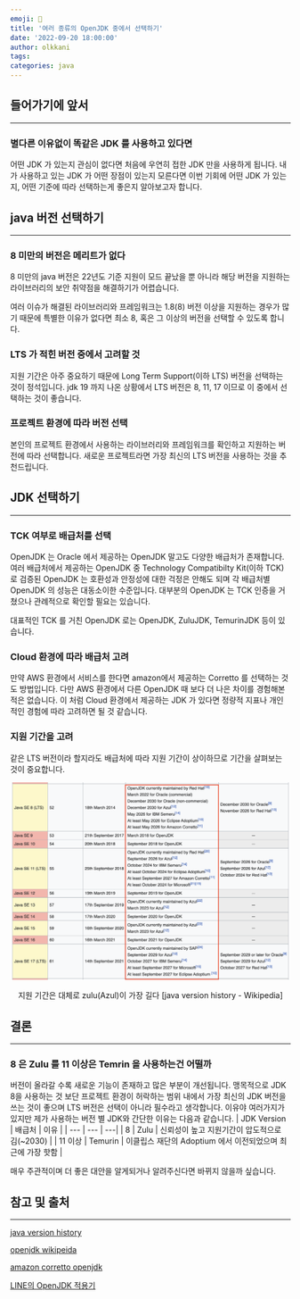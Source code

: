 ```yaml
---
emoji: 👻
title: '여러 종류의 OpenJDK 중에서 선택하기'
date: '2022-09-20 18:00:00'
author: olkkani
tags:
categories: java
---
```


## 들어가기에 앞서

---
### 별다른 이유없이 똑같은 JDK 를 사용하고 있다면

어떤 JDK 가 있는지 관심이 없다면 처음에 우연히 접한 JDK 만을 사용하게 됩니다. 내가 사용하고 있는 JDK 가 어떤 장점이 있는지 모른다면 이번 기회에 어떤 JDK 가 있는지, 어떤 기준에 따라 선택하는게 좋은지 알아보고자 합니다.

## java 버전 선택하기

---
### 8 미만의 버전은 메리트가 없다

8 미만의 java 버전은 22년도 기준 지원이 모드 끝났을 뿐 아니라 해당 버전을 지원하는 라이브러리의 보안 취약점을 해결하기가 어렵습니다.

여러 이슈가 해결된 라이브러리와 프레임워크는 1.8(8) 버전 이상을 지원하는 경우가 많기 때문에 특별한 이유가 없다면 최소 8, 혹은 그 이상의 버전을 선택할 수 있도록 합니다.

### LTS 가 적힌 버전 중에서 고려할 것

지원 기간은 아주 중요하기 때문에 Long Term Support(이하 LTS) 버전을 선택하는 것이 정석입니다. jdk 19 까지 나온 상황에서 LTS 버전은 8, 11, 17 이므로 이 중에서 선택하는 것이 좋습니다.

### 프로젝트 환경에 따라 버전 선택

본인의 프로젝트 환경에서 사용하는 라이브러리와 프레임워크를 확인하고 지원하는 버전에 따라 선택합니다. 새로운 프로젝트라면 가장 최신의 LTS 버전을 사용하는 것을 추천드립니다.

## JDK 선택하기

---

### TCK 여부로 배급처를 선택

OpenJDK 는 Oracle 에서 제공하는 OpenJDK 말고도 다양한 배급처가 존재합니다.
여러 배급처에서 제공하는 OpenJDK 중 Technology Compatibilty Kit(이하 TCK)로 검증된 OpenJDK 는 호환성과 안정성에 대한 걱정은 안해도 되며 각 배급처별 OpenJDK 의 성능은 대동소이한 수준입니다.
대부분의 OpenJDK 는 TCK 인증을 거쳤으나 관례적으로 확인할 필요는 있습니다.

대표적인 TCK 를 거친 OpenJDK 로는 OpenJDK, ZuluJDK, TemurinJDK 등이 있습니다.

### Cloud 환경에 따라 배급처 고려

만약 AWS 환경에서 서비스를 한다면 amazon에서 제공하는 Corretto 를 선택하는 것도 방법입니다. 다만 AWS 환경에서 다른 OpenJDK 때 보다 더 나은 차이를 경험해본 적은 없습니다.
이 처럼 Cloud 환경에서 제공하는 JDK 가 있다면 정량적 지표나 개인적인 경험에 따라 고려하면 될 것 같습니다.

### 지원 기간을 고려

같은 LTS 버전이라 할지라도 배급처에 따라 지원 기간이 상이하므로 기간을 살펴보는 것이 중요합니다.

![java version history](images/choice-openjdk-1-endoffree.png)
<center>지원 기간은 대체로 zulu(Azul)이 가장 길다 [java version history - Wikipedia]</center>



## 결론

---

### 8 은 Zulu 를 11 이상은 Temrin 을 사용하는건 어떨까

버전이 올라갈 수록 새로운 기능이 존재하고 많은 부분이 개선됩니다. 맹목적으로 JDK 8을 사용하는 것 보단 프로젝트 환경이 허락하는 범위 내에서 가장 최신의 JDK 버전을 쓰는 것이 좋으며 LTS 버전은 선택이 아니라 필수라고 생각합니다. 이유야 여러가지가 있지만 제가 사용하는 버전 별 JDK와 간단한 이유는 다음과 같습니다.
| JDK Version | 배급처 | 이유 |
| --- | --- | ---|
| 8 | Zulu | 신뢰성이 높고 지원기간이 압도적으로 김(~2030) |
| 11 이상 | Temurin | 이클립스 재단의 Adoptium 에서 이전되었으며 최근에 가장 핫함 |

매우 주관적이며 더 좋은 대안을 알게되거나 알려주신다면 바뀌지 않을까 싶습니다.

## 참고 및 출처

---

[java version history](https://en.wikipedia.org/wiki/Java_version_history)

[openjdk wikipeida](https://en.wikipedia.org/wiki/OpenJDK)

[amazon corretto openjdk](https://aws.amazon.com/ko/corretto/?filtered-posts.sort-by=item.additionalFields.createdDate&filtered-posts.sort-order=desc)

[LINE의 OpenJDK 적용기](https://engineering.linecorp.com/en/blog/line-open-jdk/)